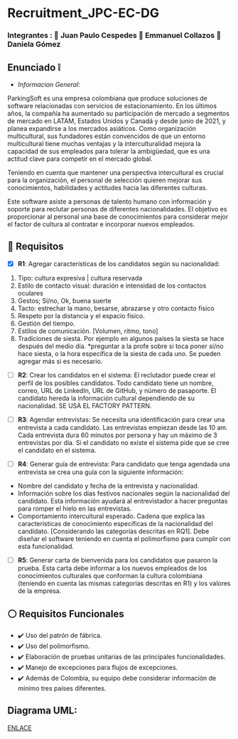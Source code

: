 # Recruitment_JPC-EC-DG

### Integrantes : :boy: Juan Paulo Cespedes :adult: Emmanuel Collazos :woman: Daniela Gómez
 
## Enunciado :grey_exclamation:	

- *Informacion General*: 

ParkingSoft es una empresa colombiana que produce soluciones de software relacionadas con servicios de estacionamiento. En los últimos años, la compañía ha aumentado su participación de mercado a segmentos de mercado en LATAM, Estados Unidos y Canadá y desde junio de 2021, y planea expandirse a los mercados asiáticos. Como organización multicultural, sus fundadores están convencidos de que un entorno multicultural tiene muchas ventajas y la interculturalidad mejora la capacidad de sus empleados para tolerar la ambigüedad, que es una actitud clave para competir en el mercado global.

Teniendo en cuenta que mantener una perspectiva intercultural es crucial para la organización, el personal de selección quieren mejorar sus conocimientos, habilidades y actitudes hacia las diferentes culturas.

Este software asiste a personas de talento humano con información y soporte para reclutar personas de diferentes nacionalidades. El objetivo es proporcionar al personal una base de conocimientos para considerar mejor el factor de cultura al contratar e incorporar nuevos empleados.

## :speech_balloon: Requisitos

- [x] **R1**:
Agregar características de los candidatos según su nacionalidad:
1.	Tipo: cultura expresiva | cultura reservada 
2.	Estilo de contacto visual: duración e intensidad de los contactos oculares
3.	Gestos; Sí/no, Ok, buena suerte
4.	Tacto: estrechar la mano, besarse, abrazarse y otro contacto físico
5.	Respeto por la distancia y el espacio físico. 
6.	Gestión del tiempo.
7.	Estilos de comunicación. [Volumen, ritmo, tono]
8.	Tradiciones de siesta. Por ejemplo en algunos países la siesta se hace después del medio día. *preguntar a la profe sobre si toca poner sí/no hace siesta, o la hora específica de la siesta de cada uno. 
Se pueden agregar más si es necesario.

- [ ] **R2**:
Crear los candidatos en el sistema:
El reclutador puede crear el perfil de los posibles candidatos. Todo candidato tiene un nombre, correo, URL de LinkedIn, URL de GitHub, y número de pasaporte. El candidato hereda la información cultural dependiendo de su nacionalidad. SE USA EL FACTORY PATTERN.

- [ ] **R3**:
Agendar entrevistas:
Se necesita una identificación para crear una entrevista a cada candidato. Las entrevistas empiezan desde las 10 am. Cada entrevista dura 60 minutos por persona y hay un máximo de 3 entrevistas por día. Si el candidato no existe el sistema pide que se cree el candidato en el sistema.

- [ ] **R4**:
Generar guía de entrevista:
Para candidato que tenga agendada una entrevista se crea una guía con la siguiente información:
- Nombre del candidato y fecha de la entrevista y nacionalidad.
- Información sobre los días festivos nacionales según la nacionalidad del candidato. Esta información ayudará al entrevistador a hacer preguntas para romper el hielo en las entrevistas. 
- Comportamiento intercultural esperado. Cadena que explica las características de conocimiento específicas de la nacionalidad del candidato. [Considerando las categorías descritas en RQ1]. Debe diseñar el software teniendo en cuenta el polimorfismo para cumplir con esta funcionalidad.

- [ ] **R5**:
Generar carta de bienvenida para los candidatos que pasaron la prueba. Esta carta debe informar a los nuevos empleados de los conocimientos culturales que conforman la cultura colombiana (teniendo en cuenta las mismas categorías descritas en R1) y los valores de la empresa.


## :white_circle: Requisitos Funcionales
-	:heavy_check_mark: Uso del patrón de fábrica. 
-	:heavy_check_mark: Uso del polimorfismo.
-	:heavy_check_mark: Elaboración de pruebas unitarias de las principales funcionalidades.
-	:heavy_check_mark: Manejo de excepciones para flujos de excepciones.
-	:heavy_check_mark: Además de Colombia, su equipo debe considerar información de mínimo tres países diferentes.

## Diagrama UML:
[ENLACE](https://drive.google.com/file/d/1-YjouPRGkLYMIXFjP6IUAnFCsMAkoZb7/view?usp=sharing)


